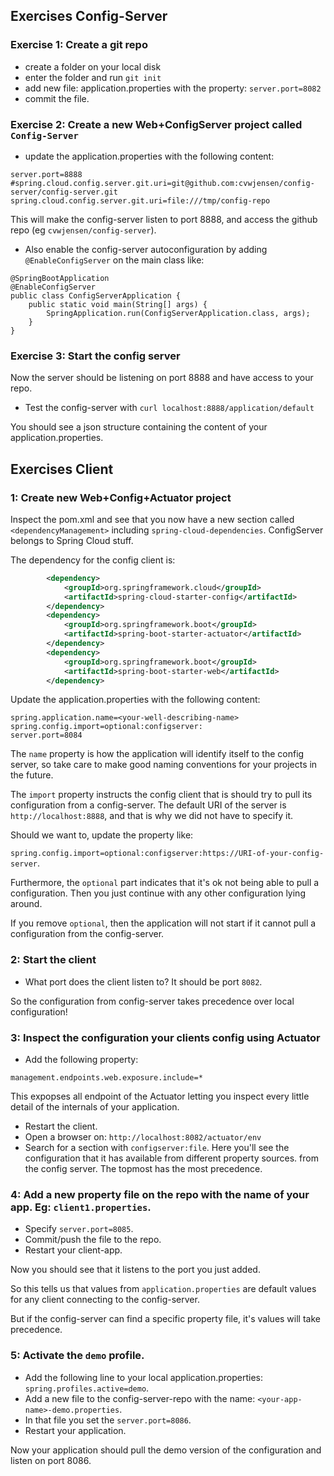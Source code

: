 ## Exercises Config-Server

### Exercise 1: Create a git repo

- create a folder on your local disk
- enter the folder and run `git init`
- add new file: application.properties with the property: `server.port=8082`
- commit the file.

### Exercise 2: Create a new Web+ConfigServer project called `Config-Server`

- update the application.properties with the following content:

```properties
server.port=8888
#spring.cloud.config.server.git.uri=git@github.com:cvwjensen/config-server/config-server.git
spring.cloud.config.server.git.uri=file:///tmp/config-repo
```

This will make the config-server listen to port 8888, and access the github repo (eg `cvwjensen/config-server`).

- Also enable the config-server autoconfiguration by adding `@EnableConfigServer` on the main class like:

```
@SpringBootApplication
@EnableConfigServer
public class ConfigServerApplication {
    public static void main(String[] args) {
        SpringApplication.run(ConfigServerApplication.class, args);
    }
}
```

### Exercise 3: Start the config server

Now the server should be listening on port 8888 and have access to your repo.

- Test the config-server with `curl localhost:8888/application/default`

You should see a json structure containing the content of your application.properties.

 
## Exercises Client

### 1: Create new Web+Config+Actuator project

Inspect the pom.xml and see that you now have a new section called `<dependencyManagement>` including `spring-cloud-dependencies`. ConfigServer belongs to Spring Cloud stuff.

The dependency for the config client is: 

```xml
        <dependency>
            <groupId>org.springframework.cloud</groupId>
            <artifactId>spring-cloud-starter-config</artifactId>
        </dependency>
        <dependency>
            <groupId>org.springframework.boot</groupId>
            <artifactId>spring-boot-starter-actuator</artifactId>
        </dependency>
        <dependency>
            <groupId>org.springframework.boot</groupId>
            <artifactId>spring-boot-starter-web</artifactId>
        </dependency>

```


Update the application.properties with the following content:

```properties
spring.application.name=<your-well-describing-name>
spring.config.import=optional:configserver:
server.port=8084
```

The `name` property is how the application will identify itself to the config server, so take care to make good naming conventions for your projects in the future.

The `import` property instructs the config client that is should try to pull its configuration from a config-server. The default URI of the server is `http://localhost:8888`, 
and that is why we did not have to specify it. 

Should we want to, update the property like: 

`spring.config.import=optional:configserver:https://URI-of-your-config-server`.

Furthermore, the `optional` part indicates that it's ok not being able to pull a configuration. Then you just continue with any other configuration lying around. 

If you remove `optional`, then the application will not start if it cannot pull a configuration from the config-server.

### 2: Start the client

- What port does the client listen to? It should be port `8082`. 

So the configuration from config-server takes precedence over local configuration!

### 3: Inspect the configuration your clients config using Actuator

- Add the following property:

```properties
management.endpoints.web.exposure.include=*
```

This expopses all endpoint of the Actuator letting you inspect every little detail of the internals of your application.

- Restart the client.
- Open a browser on: `http://localhost:8082/actuator/env`
- Search for a section with `configserver:file`. Here you'll see the configuration that it has available from different property sources. from the config server. The topmost has the most precedence.

### 4: Add a new property file on the repo with the name of your app. Eg: `client1.properties`.

- Specify `server.port=8085`.
- Commit/push the file to the repo.
- Restart your client-app.

Now you should see that it listens to the port you just added.

So this tells us that values from `application.properties` are default values for any client connecting to the config-server. 

But if the config-server can find a specific property file, it's values will take precedence.

### 5: Activate the `demo` profile.

- Add the following line to your local application.properties: `spring.profiles.active=demo`.
- Add a new file to the config-server-repo with the name: `<your-app-name>-demo.properties`.
- In that file you set the `server.port=8086`.
- Restart your application.

Now your application should pull the demo version of the configuration and listen on port 8086.


